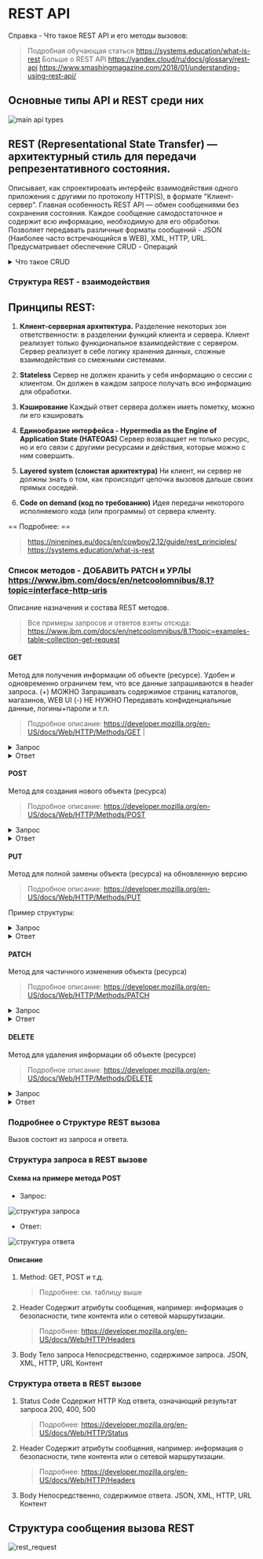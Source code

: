 # REST API

Справка - Что такое REST API и его методы вызовов:

> Подробная обучающая статься https://systems.education/what-is-rest
>  Больше о REST API
	https://yandex.cloud/ru/docs/glossary/rest-api
	https://www.smashingmagazine.com/2018/01/understanding-using-rest-api/     

## Основные типы API и REST среди них

![main api types](https://github.com/user-attachments/assets/aa80233d-2e2c-42e8-a264-1e0cae657a03)
	
## **REST** (**Re**presentational **S**tate **T**ransfer) — архитектурный стиль для передачи репрезентативного состояния.

Описывает, как спроектировать интерфейс взаимодействия одного приложения с другими по протоколу HTTP(S), в формате "Клиент-сервер".
Главная особенность REST API — обмен сообщениями без сохранения состояния. Каждое сообщение самодостаточное и содержит всю информацию, необходимую для его обработки.
Позволяет передавать различные форматы сообщений - JSON (Наиболее часто встречающийся в WEB), XML, HTTP, URL.
Предусматривает обеспечение CRUD - Операций

<details>
  <summary> Что такое CRUD </summary
				   
CRUD — это аббревиатура, обозначающая четыре основных операции управления данными: create, read, update, delete/destroy, то есть создание, чтение, обновление и удаление. Это действия, которые мы совершаем с любой информацией, в любых системах: на сайтах, в приложениях, базах данных. 

</details>

### Структура REST - взаимодействия


## Принципы REST:

1. **Клиент-серверная архитектура.**
	Разделение некоторых зон ответственности: в разделении функций клиента и сервера.
	Клиент реализует только функциональное взаимодействие с сервером. 
	Сервер реализует в себе логику хранения данных, сложные взаимодействия со смежными системами.
	
2. **Stateless**
	Cервер не должен хранить у себя информацию о сессии с клиентом.
	Он должен в каждом запросе получать всю информацию для обработки.

4. **Кэширование**
	Каждый ответ сервера должен иметь пометку, можно ли его кэшировать
		
5. **Единообразие интерфейса - Hypermedia as the Engine of Application State (HATEOAS)**
	 Сервер возвращает не только ресурс, но и его связи с другими ресурсами и действия, которые можно с ним совершить.
	
6. **Layered system  (слоистая архитектура)**
	Ни клиент, ни сервер не должны знать о том, как происходит цепочка вызовов дальше своих прямых соседей.
	
7. **Code on demand  (код по требованию)**
	Идея передачи некоторого исполняемого кода (или программы) от сервера клиенту. 
	
== Подробнее: ==

> https://ninenines.eu/docs/en/cowboy/2.12/guide/rest_principles/         
> https://systems.education/what-is-rest


### Список методов  - ДОБАВИТЬ PATCH и УРЛЫ https://www.ibm.com/docs/en/netcoolomnibus/8.1?topic=interface-http-uris

Описание назначения и состава REST методов.

> Все примеры запросов и ответов взяты отсюда: https://www.ibm.com/docs/en/netcoolomnibus/8.1?topic=examples-table-collection-get-request

#### GET 

Метод для получения информации об объекте (ресурсе).
Удобен  и одновременно ограничем тем, что все данные запрашиваются в header запроса.
(+) МОЖНО
Запрашивать содержимое страниц каталогов, магазинов, WEB UI
(-) НЕ НУЖНО
Передавать конфиденциальные данные, логины+пароли и т.п.

> Подробное описание:  https://developer.mozilla.org/en-US/docs/Web/HTTP/Methods/GET | 


<details>
  <summary> Запрос </summary
			  
  
```
GET /objectserver/restapi/alerts/status HTTP/1.1
Accept: application/json
Authorization: Basic dGVzdHVzZXIwMTpuZXRjb29s
Host: localhost
Connection: keep-alive
```

</details>


<details>
  <summary> Ответ  </summary
			  
  
```
HTTP/1.1 200 OK
Cache-Control: no-cache
Server: libnhttpd
Date: Wed Jul 4 15:32:03 2012
Connection: Keep-Alive:
Content-Type: application/rdf+xml
Content-Length: 24860
	{
"rowset":	{
		"osname":	"NCOMS",
		"dbname":	"alerts",
		"tblname":	"status",
		"coldesc":	[{
				"name":	"Identifier",
				"type":	"string",
				"size":	255
			}, {
				"name": "Serial",
				"type": "integer",
				"size": 4
			}, {
				"name": "Node",
				"type": "string",
				"size": 64
			}, {
				"name": "NodeAlias",
				"type": "string",
				"size": 64
			}, {
				"name": "AlertKey",
				"type": "string",
				"size": 255
			}, {
				"name": "Severity",
				"type": "integer",
				"size": 4
			}, {
				"name": "Summary",
				"type": "string",
				"size": 255
			}, {
				"name": "StateChange",
				"type": "utc",
				"size": 4
			}, {
				"name": "FirstOccurrence",
				"type": "utc",
				"size": 4
			}, {
				"name": "LastOccurrence",
				"type": "utc",
				"size": 4
			}, {
				"name": "RowSerial",
				"type": "integer",
				"size": 4
			}],
		"rows":		[{
				"Identifier": "Startup@sol9-build1",
				"Serial": 12469,
				"Node": "sol9-build1",
				"NodeAlias": "",
				"AlertKey": "",
				"Severity": 0,
				"Summary": "ObjectServer NCOMS on sol9-build1 started at Wed Jul 04 15:27:57 2012",
				"StateChange": 1341412082,
				"FirstOccurrence": 1341411978,
				"LastOccurrence": 1341412077,
				"RowSerial": 12469
			}, {
				"Identifier": "ProfilerEnableToggle@NCOMS:sol9-build1",
				"Serial": 12468,
				"Node": "sol9-build1",
				"NodeAlias": "",
				"AlertKey": "",
				"Severity": 0,
				"Summary": "ObjectServer NCOMS Profiler enabled at Wed Jul 04 15:27:56 2012",
				"StateChange": 1341412077,
				"FirstOccurrence": 1341411976,
				"LastOccurrence": 1341412076,
				"RowSerial": 12468
			}, {
				"Identifier": "JUnitEventTestInstance####0",
				"Serial": 12469,
				"Node": "sol9-build1",
				"NodeAlias": "",
				"AlertKey": "JUnitEventInstance",
				"Severity": 0,
				"Summary": "This is a test event generated by the JUnit REST Event Tests. (0)",
				"StateChange": 1341412184,
				"FirstOccurrence": 1341411772,
				"LastOccurrence": 1341412074,
				"RowSerial": 12468
			}, {
				"Identifier": "Shutdown@sol9-build1",
******* TRUNCATED ********
				"RowSerial": 12519
			}],
		"affectedRows": 12
	}
}
```

</details>

#### POST

Метод для создания нового объекта (ресурса) 

> Подробное описание:  https://developer.mozilla.org/en-US/docs/Web/HTTP/Methods/POST


<details>
  <summary> Запрос </summary
			    
```
Accept: application/json
Authorization: Basic dGVzdHVzZXIwMTpuZXRjb29s
Content-Type: application/json
Host: localhost
Connection: keep-alive
Content-Length: 984

{
	"rowset":	{
			"coldesc": [ {
					"type": "string",
					"name": "Identifier"
			}, {
					"type": "string",
					"name": "Node"
			}, {
					"type": "string",
					"name": "AlertKey"
			}, {
					"type": "integer",
					"name": "Severity"
			}, {
					"type": "string",
					"name": "Summary"
			}, {
					"type": "utc",
					"name": "FirstOccurrence"
			}, {
					"type": "utc",
					"name": "LastOccurrence"
			}, {
					"type": "integer",
					"name": "OwnerUID"
			}, {
					"type": "integer",
					"name": "OwnerGID"
			}],
			"rows":	[ {
					"FirstOccurrence": 1341412087,
					"Node": "localhost",
					"AlertKey": "JUnitEventInstance",
					"Summary": "This is a test event generated by the JUnit REST Event Tests.(1)",
					"LastOccurrence": 1341412087,
					"Identifier": "JunitEventTestInstance####1",
					"OwnerGID": 0,
					"Severity": 4,
					"OwnerUID": 0
		}]
	}
}
```

</details>


<details>
  <summary> Ответ  </summary
			  
  
```
HTTP/1.1 201 Created
Location: http://localhost/objectserver/restapi/alerts/status/kf/12481%3ANCOMS
Cache-Control: no-cache
Server: libnhttpd
Date: Wed Jul 4 15:31:53 2012
Connection: Keep-Alive
Content-Type: application/json;charset=UTF-8
Content-Length: 304
{
	"entry":	{
		"affectedRows": 1,
		"keyField": "12481%3ANCOMS",
		"uri": "http://localhost/objectserver/restapi/alerts/status/kf/12481%3ANCOMS"
	}
}
```

</details>


#### PUT

Метод для полной замены объекта (ресурса) на обновленную версию 

> Подробное описание:  https://developer.mozilla.org/en-US/docs/Web/HTTP/Methods/PUT

Пример структуры:

<details>
  <summary>Запрос </summary
			  
  
```

```

</details>

<details>
  <summary> Ответ </summary
			  
  
```

```

</details>

#### PATCH

Метод для частичного изменения объекта (ресурса) 

> Подробное описание: https://developer.mozilla.org/en-US/docs/Web/HTTP/Methods/PATCH


<details>
  <summary>Запрос </summary
			  
  
```
PATCH /objectserver/restapi/alerts/status HTTP/1.1
Accept: application/json
Authorization: Basic dGVzdHVzZXIwMTpuZXRjb29s
Content-Type: application/json
Host: localhost
Connection: keep-alive
Content-Length: 1092
{
	"rowset": {
		"coldesc": [
			{
				"type": "integer",
				"name": "Acknowledged"
			},
			{
				"type": "string",
				"name": "Location"
			},
			{
				"type": "integer",
				"name": "OwnerUID"
			},
			{
				"type": "integer",
				"name": "OwnerGID"
			},
			{
				"type": "utc",
				"name": "LastOccurrence"
			}
		],
		"rows": [
			{
				"Location": "UPDATED",
				"LastOccurrence": 1341412235,
				"Acknowledged": 1,
				"OwnerUID": 65534,
				"OwnerGID": 1
			}
		]
	}
}
```

</details>



<details>
  <summary> Ответ  </summary
			  
  
```
HTTP/1.1 200 OK
Cache-Control: no-cache
Server: libnhttpd
Date: Wed Jul 4 15:32:03 2012
Connection: Keep-Alive:
Content-Type: application/json;charset=UTF-8
Content-Length: 158
{
	"entry":	{
		"affectedRows": 10,
		"uri": "http://localhost/objectserver/restapi/alerts/status"
	}
}
```

</details>

#### DELETE

Метод для удаления информации об объекте (ресурсе) 

> Подробное описание: https://developer.mozilla.org/en-US/docs/Web/HTTP/Methods/DELETE

<details>
  <summary>Запрос </summary
			  
  
```
DELETE /objectserver/restapi/alerts/status HTTP/1.1
Accept: application/json
Authorization: Basic dGVzdHVzZXIwMTpuZXRjb29s
Host: localhost
Connection: keep-alive
```

</details>


<details>
  <summary> Ответ  </summary
			  
  
```
HTTP/1.1 200 OK
Cache-Control: no-cache
Server: libnhttpd
Date: Wed Jul 4 15:38:53 2012
Connection: Keep-Alive:
Content-Type: application/json;charset=UTF-8
Content-Length: 157
{
	"entry":	{
		"affectedRows": 10,
		"uri": "http://localhost/objectserver/restapi/alerts/status"
	}
}
```

</details>

### Подробнее о Структуре  REST вызова

Вызов состоит из запроса и ответа.

### Структура запроса в REST вызове

#### Схема на примере метода POST

* Запрос:

![структура запроса](https://github.com/user-attachments/assets/643412d6-ef96-469a-b58b-08e2066ff388)

* Ответ:

![структура ответа](https://github.com/user-attachments/assets/dedc2d09-b6cd-4e8f-9184-7e9b509ceb70)


#### Описание

1. Method:
	GET, POST и т.д.
	> Подробнее: см. таблицу выше

3. Header
	Cодержит атрибуты сообщения, например: информация о безопасности, типе контента или о сетевой маршрутизации.
	> Подробнее: https://developer.mozilla.org/en-US/docs/Web/HTTP/Headers

4. Body
	Тело запроса
	Непосредственно, содержимое запроса.
	JSON, XML, HTTP, URL Контент

### Структура ответа в REST вызове

1. Status Code
	Содержит HTTP Код ответа, означающий результат запроса
	200, 400, 500
	> Подробнее: https://developer.mozilla.org/en-US/docs/Web/HTTP/Status

2. Header
	Cодержит атрибуты сообщения, например: информация о безопасности, типе контента или о сетевой маршрутизации.
	> Подробнее: https://developer.mozilla.org/en-US/docs/Web/HTTP/Headers

3. Body
	Непосредственно, содержимое ответа.
	JSON, XML, HTTP, URL Контент   
	

## Структура сообщения вызова REST

![rest_request](https://github.com/user-attachments/assets/94893027-7033-4a47-95db-08b1c79a2d1b)

